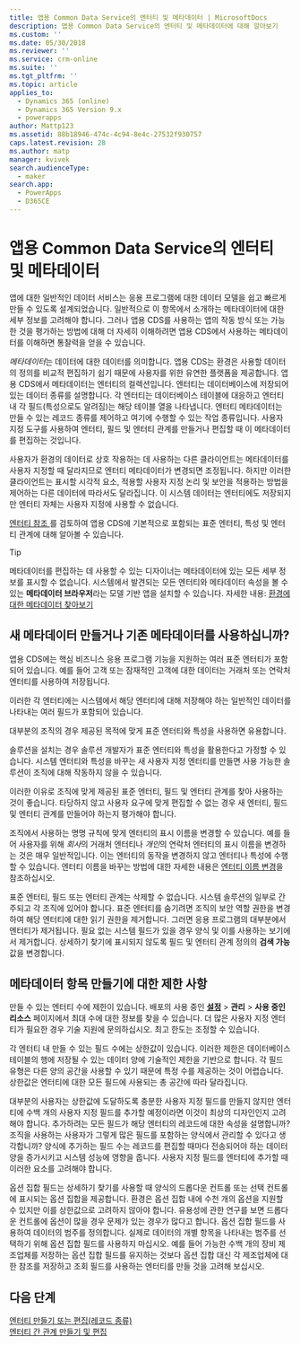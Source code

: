```yaml
---
title: 앱용 Common Data Service의 엔터티 및 메타데이터 | MicrosoftDocs
description: 앱용 Common Data Service의 엔터티 및 메타데이터에 대해 알아보기
ms.custom: ''
ms.date: 05/30/2018
ms.reviewer: ''
ms.service: crm-online
ms.suite: ''
ms.tgt_pltfrm: ''
ms.topic: article
applies_to:
  - Dynamics 365 (online)
  - Dynamics 365 Version 9.x
  - powerapps
author: Mattp123
ms.assetid: 88b18946-474c-4c94-8e4c-27532f930757
caps.latest.revision: 28
ms.author: matp
manager: kvivek
search.audienceType:
  - maker
search.app:
  - PowerApps
  - D365CE
---
```


# <a name="entities-and-metadata-in-common-data-service-for-apps"></a>앱용 Common Data Service의 엔터티 및 메타데이터

앱에 대한 일반적인 데이터 서비스는 응용 프로그램에 대한 데이터 모델을 쉽고 빠르게 만들 수 있도록 설계되었습니다. 일반적으로 이 항목에서 소개하는 메타데이터에 대한 세부 정보를 고려해야 합니다. 그러나 앱용 CDS를 사용하는 앱의 작동 방식 또는 가능한 것을 평가하는 방법에 대해 더 자세히 이해하려면 앱용 CDS에서 사용하는 메타데이터를 이해하면 통찰력을 얻을 수 있습니다.

*메타데이터*는 데이터에 대한 데이터를 의미합니다. 앱용 CDS는 환경은 사용할 데이터의 정의를 비교적 편집하기 쉽기 때문에 사용자를 위한 유연한 플랫폼을 제공합니다. 앱용 CDS에서 메타데이터는 엔터티의 컬렉션입니다. 엔터티는 데이터베이스에 저장되어 있는 데이터 종류를 설명합니다.  각 엔터티는 데이터베이스 테이블에 대응하고 엔터티 내 각 필드(특성으로도 알려짐)는 해당 테이블 열을 나타냅니다. 엔터티 메타데이터는 만들 수 있는 레코드 종류를 제어하고 여기에 수행할 수 있는 작업 종류입니다. 사용자 지정 도구를 사용하여 엔터티, 필드 및 엔터티 관계를 만들거나 편집할 때 이 메타데이터를 편집하는 것입니다. 
  
사용자가 환경의 데이터로 상호 작용하는 데 사용하는 다른 클라이언트는 메타데이터를 사용자 지정할 때 달라지므로 엔터티 메타데이터가 변경되면 조정됩니다. 하지만 이러한 클라이언트는 표시할 시각적 요소, 적용할 사용자 지정 논리 및 보안을 적용하는 방법을 제어하는 다른 데이터에 따라서도 달라집니다. 이 시스템 데이터는 엔터티에도 저장되지만 엔터티 자체는 사용자 지정에 사용할 수 없습니다.

[엔터티 참조 ](/powerapps/developer/common-data-service/reference/about-entity-reference)를 검토하여 앱용 CDS에 기본적으로 포함되는 표준 엔터티, 특성 및 엔터티 관계에 대해 알아볼 수 있습니다.

> [!TIP]
> 메타데이터를 편집하는 데 사용할 수 있는 디자이너는 메타데이터에 있는 모든 세부 정보를 표시할 수 없습니다. 시스템에서 발견되는 모든 엔터티와 메타데이터 속성을 볼 수 있는 **메타데이터 브라우저**라는 모델 기반 앱을 설치할 수 있습니다. 자세한 내용: [환경에 대한 메타데이터 찾아보기](https://docs.microsoft.com/dynamics365/customer-engagement/developer/browse-your-metadata)
  
<a name="BKMK_CreateNewOrUseExistingMetadata"></a>

## <a name="create-new-metadata-or-use-existing-metadata"></a>새 메타데이터 만들거나 기존 메타데이터를 사용하십니까?

앱용 CDS에는 핵심 비즈니스 응용 프로그램 기능을 지원하는 여러 표준 엔터티가 포함되어 있습니다. 예를 들어 고객 또는 잠재적인 고객에 대한 데이터는 거래처 또는 연락처 엔터티를 사용하여 저장됩니다.  
  
이러한 각 엔터티에는 시스템에서 해당 엔터티에 대해 저장해야 하는 일반적인 데이터를 나타내는 여러 필드가 포함되어 있습니다.  
  
대부분의 조직의 경우 제공된 목적에 맞게 표준 엔터티와 특성을 사용하면 유용합니다. 
  
솔루션을 설치는 경우 솔루션 개발자가 표준 엔터티와 특성을 활용한다고 가정할 수 있습니다. 시스템 엔터티와 특성을 바꾸는 새 사용자 지정 엔터티를 만들면 사용 가능한 솔루션이 조직에 대해 작동하지 않을 수 있습니다.  
  
이러한 이유로 조직에 맞게 제공된 표준 엔터티, 필드 및 엔터티 관계를 찾아 사용하는 것이 좋습니다. 타당하지 않고 사용자 요구에 맞게 편집할 수 없는 경우 새 엔터티, 필드 및 엔터티 관계를 만들어야 하는지 평가해야 합니다. 

<!--  Can we say this yet? 
    
> [!NOTE]
> The [Common Data Model](/powerapps/common-data-model/overview) will provide a capability to add additional standard entities. 

-->

조직에서 사용하는 명명 규칙에 맞게 엔터티의 표시 이름을 변경할 수 있습니다. 예를 들어 사용자를 위해 *회사*의 거래처 엔터티나 *개인*의 연락처 엔터티의 표시 이름을 변경하는 것은 매우 일반적입니다. 이는 엔터티의 동작을 변경하지 않고 엔터티나 특성에 수행할 수 있습니다. 엔터티 이름을 바꾸는 방법에 대한 자세한 내용은 [엔터티 이름 변경](edit-entities.md#change-the-name-of-an-entity)을 참조하십시오.
  
표준 엔터티, 필드 또는 엔터티 관계는 삭제할 수 없습니다. 시스템 솔루션의 일부로 간주되고 각 조직에 있어야 합니다. 표준 엔터티를 숨기려면 조직의 보안 역할 권한을 변경하여 해당 엔터티에 대한 읽기 권한을 제거합니다. 그러면 응용 프로그램의 대부분에서 엔터티가 제거됩니다. 필요 없는 시스템 필드가 있을 경우 양식 및 이를 사용하는 보기에서 제거합니다. 상세하기 찾기에 표시되지 않도록 필드 및 엔터티 관계 정의의 **검색 가능** 값을 변경합니다. 
  
<a name="BKMK_LimitationsOnMetadata"></a>   

## <a name="limitations-on-creating-metadata-items"></a>메타데이터 항목 만들기에 대한 제한 사항  

만들 수 있는 엔터티 수에 제한이 있습니다. 배포의 사용 중인 **[설정](../model-driven-apps/advanced-navigation.md#settings)** > **관리** > **사용 중인 리소스** 페이지에서 최대 수에 대한 정보를 찾을 수 있습니다. 더 많은 사용자 지정 엔터티가 필요한 경우 기술 지원에 문의하십시오. 최고 한도는 조정할 수 있습니다.  
  
각 엔터티 내 만들 수 있는 필드 수에는 상한값이 있습니다. 이러한 제한은 데이터베이스 테이블의 행에 저장될 수 있는 데이터 양에 기술적인 제한을 기반으로 합니다. 각 필드 유형은 다른 양의 공간을 사용할 수 있기 때문에 특정 수를 제공하는 것이 어렵습니다. 상한값은 엔터티에 대한 모든 필드에 사용되는 총 공간에 따라 달라집니다.  
  
대부분의 사용자는 상한값에 도달하도록 충분한 사용자 지정 필드를 만들지 않지만 엔터티에 수백 개의 사용자 지정 필드를 추가할 예정이라면 이것이 최상의 디자인인지 고려해야 합니다. 추가하려는 모든 필드가 해당 엔터티의 레코드에 대한 속성을 설명합니까? 조직을 사용하는 사용자가 그렇게 많은 필드를 포함하는 양식에서 관리할 수 있다고 생각합니까? 양식에 추가하는 필드 수는 레코드를 편집할 때마다 전송되어야 하는 데이터 양을 증가시키고 시스템 성능에 영향을 줍니다. 사용자 지정 필드를 엔터티에 추가할 때 이러한 요소를 고려해야 합니다.  
  
옵션 집합 필드는 상세하기 찾기를 사용할 때 양식의 드롭다운 컨트롤 또는 선택 컨트롤에 표시되는 옵션 집합을 제공합니다. 환경은 옵션 집합 내에 수천 개의 옵션을 지원할 수 있지만 이를 상한값으로 고려하지 않아야 합니다. 유용성에 관한 연구를 보면 드롭다운 컨트롤에 옵션이 많을 경우 문제가 있는 경우가 많다고 합니다. 옵션 집합 필드를 사용하여 데이터의 범주를 정의합니다. 실제로 데이터의 개별 항목을 나타내는 범주를 선택하기 위해 옵션 집합 필드를 사용하지 마십시오. 예를 들어 가능한 수백 개의 장비 제조업체를 저장하는 옵션 집합 필드를 유지하는 것보다 옵션 집합 대신 각 제조업체에 대한 참조를 저장하고 조회 필드를 사용하는 엔터티를 만들 것을 고려해 보십시오.  
  
## <a name="next-steps"></a>다음 단계 

[엔터티 만들기 또는 편집(레코드 종류)](create-edit-entities.md)<br />
[엔터티 간 관계 만들기 및 편집](create-edit-entity-relationships.md)

